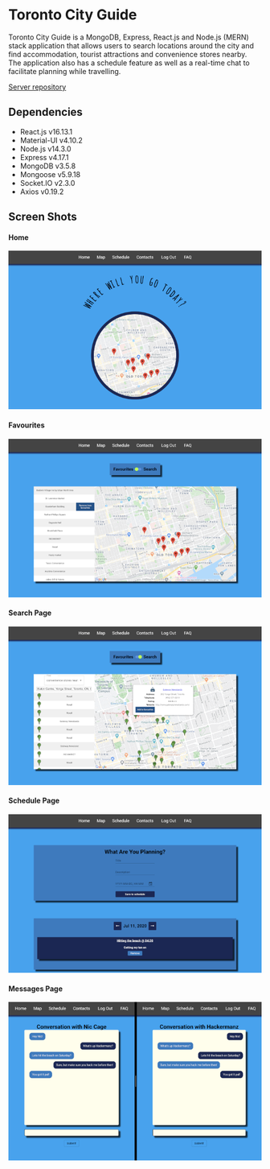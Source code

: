 # Toronto City Guide

Toronto City Guide is a MongoDB, Express, React.js and Node.js (MERN) stack application that allows users to search locations around the city and find accommodation, tourist attractions and convenience stores nearby. The application also has a schedule feature as well as a real-time chat to facilitate planning while travelling.

[Server repository](https://github.com/kguertin/toronto-city-guide-server)


## Dependencies
- React.js v16.13.1
- Material-UI v4.10.2
- Node.js v14.3.0
- Express v4.17.1 
- MongoDB v3.5.8
- Mongoose v5.9.18
- Socket.IO v2.3.0
- Axios v0.19.2 

## Screen Shots

#### Home
![Home page with map that shows favourites info when logged in.](https://github.com/victorcwyu/Toronto-City-Guide-Client/blob/master/src/assets/home.png?raw=true)

#### Favourites
![The favourites page where you can see your favourite locations.](https://github.com/victorcwyu/Toronto-City-Guide-Client/blob/master/src/assets/favourites.png?raw=true)

#### Search Page
![The search page where you find places based on locations in the city.](https://github.com/victorcwyu/Toronto-City-Guide-Client/blob/master/src/assets/search.png?raw=true)

#### Schedule Page
![The Schedule page where you can add event information and view information for each day.](https://github.com/victorcwyu/Toronto-City-Guide-Client/blob/master/src/assets/schedule.png?raw=true)

#### Messages Page
![The Messages page where you can communicate with your contacts in real time.](https://github.com/victorcwyu/Toronto-City-Guide-Client/blob/master/src/assets/messages.png?raw=true)
